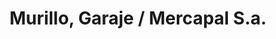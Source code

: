 ---
title: "Murillo, Garaje / Mercapal S.a."
url: /bergara/murillo-garaje-mercapal-s-a/
shop: Autowerkstatt
---